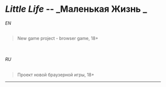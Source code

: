 # *Little Life* -- _Маленькая Жизнь _


###### EN

> New game project - browser game, 18+


<br>

###### RU

> Проект новой браузерной игры, 18+

___

